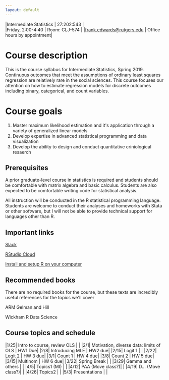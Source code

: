 ```yaml
---
layout: default
---
```


|Intermediate Statistics   | 27:202:543  |  
|Friday, 2:00-4:40   | Room: CLJ-574  |
|frank.edwards@rutgers.edu | Office hours by appointment|

# Course description

This is the course syllabus for Intermediate Statistics, Spring 2019. Continuous outcomes that meet the assumptions of ordinary least squares regression are relatively rare in the social sciences. This course focuses our attention on how to estimate regression models for discrete outcomes including binary, categorical, and count variables. 

# Course goals

1. Master maximum likelihood estimation and it's application through a variety of generalized linear models
2. Develop expertise in advanced statistical programming and data visualization 
3. Develop the ability to design and conduct quantitative criniological resaerch

## Prerequisites

A prior graduate-level course in statistics is required and students should be comfortable with matrix algebra and basic calculus. Students are also expected to be comfortable writing code for statistical analysis.

All instruction will be conducted in the R statistical programming language. Students are welcome to conduct their analyses and homeworks with Stata or other software, but I will not be able to provide technical support for languages other than R.

## Important links

[Slack](https://ru-intermed-stats.slack.com)

[RStudio Cloud](https://rstudio.cloud/)

[Install and setup R on your computer](/docs/install.md)

## Recommended books

There are no required books for the course, but these texts are incredibly useful references for the topics we'll cover

ARM Gelman and Hill

Wickham R Data Science

## Course topics and schedule

|1/25| Intro to course, review OLS | |
|2/1| Motivation, diverse data: limits of OLS | HW1 Due|
|2/8| Introducing MLE | HW2 due|
|2/15| Logit 1 | |
|2/22| Logit 2 | HW 3 due|
|3/1| Count 1 | HW 4 due|
|3/8| Count 2 | HW 5 due|
|3/15| Multinom | HW 6 due|
|3/22| Spring Break | |
|3/29| Gamma and others | |
|4/5| Topics1 (MI) | |
|4/12| PAA (Move class?)| |
|4/19| D... (Move class?)| |
|4/26| Topics2 | |
|5/3| Presentations | |

